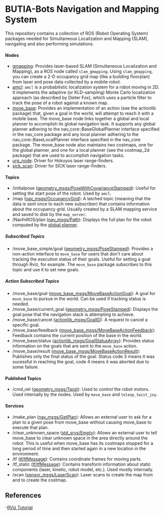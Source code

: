# BUTIA-Bots Navigation and Mapping System

This repository contains a collection of ROS (Robot Operating System) packages needed for Simultaneous Localization and Mapping (SLAM), navigating and also performing simulations.


#### Nodes

  - [gmapping](http://wiki.ros.org/gmapping):
        Provides laser-based SLAM (Simultaneous Localization and Mapping), as a ROS node called `slam_gmapping`. Using `slam_gmapping`, you can create a 2-D occupancy grid map (like a building floorplan) from laser and pose data collected by a mobile robot.
  - [amcl](http://wiki.ros.org/amcl):
        `amcl` is a probabilistic localization system for a robot moving in 2D. It implements the adaptive (or KLD-sampling) Monte Carlo localization approach (as described by Dieter Fox), which uses a particle filter to track the pose of a robot against a known map. 
  - [move_base](http://wiki.ros.org/move_base):
        Provides an implementation of an action (see the actionlib package) that, given a goal in the world, will attempt to reach it with a mobile base. The move_base node links together a global and local planner to accomplish its global navigation task. It supports any global planner adhering to the nav_core::BaseGlobalPlanner interface specified in the nav_core package and any local planner adhering to the nav_core::BaseLocalPlanner interface specified in the nav_core package. The move_base node also maintains two costmaps, one for the global planner, and one for a local planner (see the costmap_2d package) that are used to accomplish navigation tasks.
  - [urg_node](http://wiki.ros.org/urg_node):
        Driver for Hokuyos laser range-finders.
  - [sick_scan](http://wiki.ros.org/sick_scan):
        Driver for SICK laser range-finders.

#### Topics
  - /initialpose ([geometry_msgs/PoseWithCovarianceStamped](http://docs.ros.org/api/geometry_msgs/html/msg/PoseWithCovarianceStamped.html)):
        Useful for setting the start pose of the robot. Used by `amcl`.
  - /map ([nav_msgs/OccupancyGrid](http://docs.ros.org/api/nav_msgs/html/msg/OccupancyGrid.html)):
        A latched topic (meaning that the data is sent once to each new subscriber) that contains information about the occupancy grid. Usually created by a SLAM mapping service and saved to disk by the `map_server`.
  - /NavfnROS/plan ([nav_msgs/Path](http://docs.ros.org/api/nav_msgs/html/msg/Path.html)):
        Displays the full plan for the robot computed by the [global planner](http://wiki.ros.org/navfn).
##### Subscribed Topics
  - /move_base_simple/goal ([geometry_msgs/PoseStamped](http://docs.ros.org/api/geometry_msgs/html/msg/PoseStamped.html)):
        Provides a non-action interface to `move_base` for users that don't care about tracking the execution status of their goals. Useful for setting a goal through Rviz, for example. The `move_base` package subscribes to this topic and use it to set new goals.
##### Action Subscribed Topics        
  - /move_base/goal ([move_base_msgs/MoveBaseActionGoal](http://docs.ros.org/api/move_base_msgs/html/msg/MoveBaseActionGoal.html)):
        A goal for `move_base` to pursue in the world. Can be used if tracking status is needed.
  - /move_base/current_goal ([geometry_msgs/PoseStamped](http://docs.ros.org/api/geometry_msgs/html/msg/PoseStamped.html)):
        Displays the goal pose that the navigation stack is attempting to achieve.
  - /move_base/cancel ([actionlib_msgs/GoalID](http://docs.ros.org/api/actionlib_msgs/html/msg/GoalID.html)):
        A request to cancel a specific goal.
  - /move_base/feedback ([move_base_msgs/MoveBaseActionFeedback](http://docs.ros.org/api/move_base_msgs/html/msg/MoveBaseActionFeedback.html)):
        Feedback contains the current position of the base in the world.
  - /move_base/status ([actionlib_msgs/GoalStatusArray](http://docs.ros.org/api/actionlib_msgs/html/msg/GoalStatusArray.html)): 
        Provides status information on the goals that are sent to the `move_base` action. 
  - /move_base/result ([move_base_msgs/MoveBaseActionResult](http://docs.ros.org/api/move_base_msgs/html/msg/MoveBaseActionResult.html)):
        Publishes only the final status of the goal. Status code 3 means it was sucessful in reaching the goal, code 4 means it was aborted due to some failure.
#### Published Topics        
  - /cmd_vel ([geometry_msgs/Twist](http://docs.ros.org/api/geometry_msgs/html/msg/Twist.html)):
        Used to control the robot motors. Used internally by the nodes. Used by `move_base` and `teleop_twist_joy`.
#### Services        
  - /make_plan ([nav_msgs/GetPlan](http://docs.ros.org/api/nav_msgs/html/srv/GetPlan.html)):
        Allows an external user to ask for a plan to a given pose from move_base without causing move_base to execute that plan.         
  - /clear_unknown_space ([std_srvs/Empty](http://docs.ros.org/api/std_srvs/html/srv/Empty.html)):
        Allows an external user to tell move_base to clear unknown space in the area directly around the robot. This is useful when move_base has its costmaps stopped for a long period of time and then started again in a new location in the environment.
  - /tf ([tf/tfMessage](http://docs.ros.org/api/tf/html/msg/tfMessage.html)):
        Contains coordinate frames for moving parts.
  - /tf_static ([tf/tfMessage](http://docs.ros.org/api/tf/html/msg/tfMessage.html)):
        Contains transform information about static components (laser, kinetic, robot model, etc.). Used mostly internally.
  - /scan ([sensor_msgs/LaserScan](http://docs.ros.org/api/sensor_msgs/html/msg/LaserScan.html)):
        Laser scans to create the map from and to create the costmap. 
      
## References

  -[RViz Tutorial](http://wiki.ros.org/navigation/Tutorials/Using%20rviz%20with%20the%20Navigation%20Stack)
      
